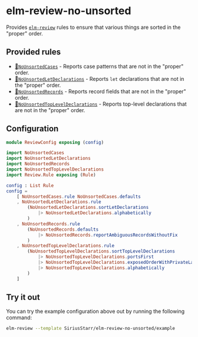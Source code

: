 # elm-review-no-unsorted

Provides [`elm-review`](https://package.elm-lang.org/packages/jfmengels/elm-review/latest/)
rules to ensure that various things are sorted in the "proper" order.

## Provided rules

- [🔧`NoUnsortedCases`](https://package.elm-lang.org/packages/SiriusStarr/elm-review-no-unsorted/1.0.0/NoUnsortedCases) - Reports case patterns that are not in the "proper" order.
- [🔧`NoUnsortedLetDeclarations`](https://package.elm-lang.org/packages/SiriusStarr/elm-review-no-unsorted/1.0.0/NoUnsortedLetDeclarations) - Reports `let` declarations that are not in the "proper" order.
- [🔧`NoUnsortedRecords`](https://package.elm-lang.org/packages/SiriusStarr/elm-review-no-unsorted/1.0.0/NoUnsortedRecords) - Reports record fields that are not in the "proper" order.
- [🔧`NoUnsortedTopLevelDeclarations`](https://package.elm-lang.org/packages/SiriusStarr/elm-review-no-unsorted/1.0.0/NoUnsortedTopLevelDeclarations) - Reports top-level declarations that are not in the "proper" order.

## Configuration

```elm
module ReviewConfig exposing (config)

import NoUnsortedCases
import NoUnsortedLetDeclarations
import NoUnsortedRecords
import NoUnsortedTopLevelDeclarations
import Review.Rule exposing (Rule)

config : List Rule
config =
    [ NoUnsortedCases.rule NoUnsortedCases.defaults
    , NoUnsortedLetDeclarations.rule
        (NoUnsortedLetDeclarations.sortLetDeclarations
            |> NoUnsortedLetDeclarations.alphabetically
        )
    , NoUnsortedRecords.rule
        (NoUnsortedRecords.defaults
            |> NoUnsortedRecords.reportAmbiguousRecordsWithoutFix
        )
    , NoUnsortedTopLevelDeclarations.rule
        (NoUnsortedTopLevelDeclarations.sortTopLevelDeclarations
            |> NoUnsortedTopLevelDeclarations.portsFirst
            |> NoUnsortedTopLevelDeclarations.exposedOrderWithPrivateLast
            |> NoUnsortedTopLevelDeclarations.alphabetically
        )
    ]
```

## Try it out

You can try the example configuration above out by running the following command:

```bash
elm-review --template SiriusStarr/elm-review-no-unsorted/example
```
